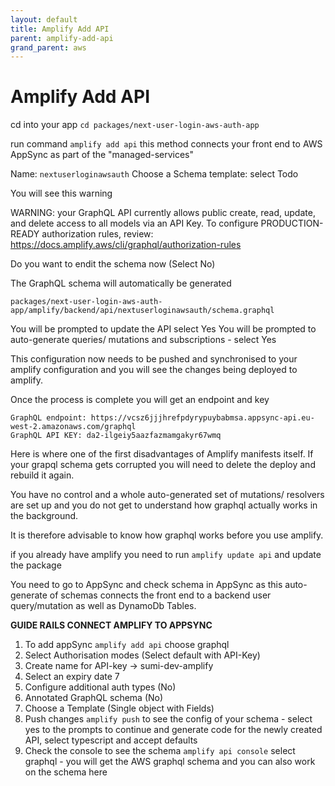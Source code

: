 ```yaml
---
layout: default
title: Amplify Add API
parent: amplify-add-api
grand_parent: aws
---
```


# Amplify Add API

cd into your app `cd packages/next-user-login-aws-auth-app`

run command `amplify add api` this method connects your front end to AWS AppSync as part of the "managed-services"

Name: `nextuserloginawsauth`
Choose a Schema template: select Todo

You will see this warning

WARNING: your GraphQL API currently allows public create, read, update, and delete access to all models via an API Key. To configure PRODUCTION-READY authorization rules, review: https://docs.amplify.aws/cli/graphql/authorization-rules

Do you want to endit the schema now (Select No)

The GraphQL schema will automatically be generated

`packages/next-user-login-aws-auth-app/amplify/backend/api/nextuserloginawsauth/schema.graphql`

You will be prompted to update the API select Yes
You will be prompted to auto-generate queries/ mutations and subscriptions - select Yes

This configuration now needs to be pushed and synchronised to your amplify configuration and you will see the changes being deployed to amplify.

Once the process is complete you will get an endpoint and key

```
GraphQL endpoint: https://vcsz6jjjhrefpdyrypuybabmsa.appsync-api.eu-west-2.amazonaws.com/graphql
GraphQL API KEY: da2-ilgeiy5aazfazmamgakyr67wmq
```

Here is where one of the first disadvantages of Amplify manifests itself. If your grapql schema gets corrupted you will need to delete the deploy and rebuild it again.

You have no control and a whole auto-generated set of mutations/ resolvers are set up and you do not get to understand how graphql actually works in the background.

It is therefore advisable to know how graphql works before you use amplify.

if you already have amplify you need to run `amplify update api` and update the package

You need to go to AppSync and check schema in AppSync as this auto-generate of schemas connects the front end to a backend user query/mutation as well as DynamoDb Tables.

**GUIDE RAILS CONNECT AMPLIFY TO APPSYNC**

1. To add appSync `amplify add api` choose graphql
2. Select Authorisation modes (Select default with API-Key)
3. Create name for API-key -> sumi-dev-amplify
4. Select an expiry date 7
5. Configure additional auth types (No)
6. Annotated GraphQL schema (No)
7. Choose a Template (Single object with Fields)
8. Push changes `amplify push` to see the config of your schema - select yes to the prompts to continue and generate code for the newly created API, select typescript and accept defaults
9. Check the console to see the schema `amplify api console` select graphql - you will get the AWS graphql schema and you can also work on the schema here
